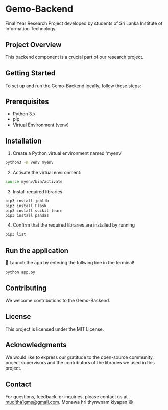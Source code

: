 # Gemo-Backend
Final Year Research Project developed by students of Sri Lanka Institute of Information Technology

## Project Overview

This backend component is a crucial part of our research project.

## Getting Started

To set up and run the Gemo-Backend locally, follow these steps:

## Prerequisites

- Python 3.x
- pip
- Virtual Environment (venv)

## Installation

1. Create a Python virtual environment named 'myenv' 
```bash
python3 -m venv myenv
```

2. Activate the virtual environment:
```bash
source myenv/bin/activate
```
3. Install required libraries
```bash
pip3 install joblib
pip3 install Flask
pip3 install scikit-learn
pip3 install pandas
```
4. Confirm that the required libraries are installed by running
```bash
pip3 list
```
## Run the application

:rocket: Launch the app by entering the follwing line in the terminal!
```bash
python app.py
```
## Contributing

We welcome contributions to the Gemo-Backend.

## License

This project is licensed under the MIT License.

## Acknowledgments

We would like to express our gratitude to the open-source community, project supervisors and the contributors of the libraries we used in this project.

## Contact

For questions, feedback, or inquiries, please contact us at muditha1gms@gmail.com. Monawa hri thynwnam kiyapan :smile:

